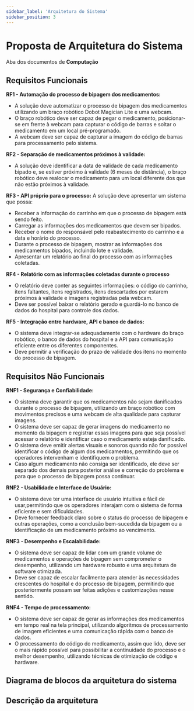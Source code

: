 ```yaml
---
sidebar_label: 'Arquitetura do Sistema'
sidebar_position: 3
---
```


# Proposta de Arquitetura do Sistema

Aba dos documentos de **Computação**
<!-- Escreva embaixo de cada título com '##' -->

## Requisitos Funcionais

**RF1 - Automação do processo de bipagem dos medicamentos:**
- A solução deve automatizar o processo de bipagem dos medicamentos utilizando um braço robótico Dobot Magician Lite e uma webcam.
- O braço robótico deve ser capaz de pegar o medicamento, posicionar-se em frente à webcam para capturar o código de barras e soltar o medicamento em um local pré-programado.
- A webcam deve ser capaz de capturar a imagem do código de barras para processamento pelo sistema.

**RF2 - Separação de medicamentos próximos à validade:**
- A solução deve identificar a data de validade de cada medicamento bipado e, se estiver próximo à validade (6 meses de distância), o braço robótico deve realocar o medicamento para um local diferente dos que não estão próximos à validade.

**RF3 - API próprio para o processo:**
A solução deve apresentar um sistema que possa:
  - Receber a informação do carrinho em que o processo de bipagem está sendo feito.
  - Carregar as informações dos medicamentos que devem ser bipados.
  - Receber o nome do responsável pelo reabastecimento do carrinho e a data e horário do processo.
  - Durante o processo de bipagem, mostrar as informações dos medicamentos bipados, incluindo lote e validade.
  - Apresentar um relatório ao final do processo com as informações coletadas.

**RF4 - Relatório com as informações coletadas durante o processo**
- O relatório deve conter as seguintes informações: o código do carrinho, itens faltantes, itens registrados, itens descartados por estarem próximos à validade e imagens registradas pela webcam.
- Deve ser possível baixar o relatório gerado e guardá-lo no banco de dados do hospital para controle dos dados.

**RF5 - Integração entre hardware, API e banco de dados:**
- O sistema deve integrar-se adequadamente com o hardware do braço robótico, o banco de dados do hospital e a API para comunicação eficiente entre os diferentes componentes.
- Deve permitir a verificação do prazo de validade dos itens no momento do processo de bipagem.

## Requisitos Não Funcionais

**RNF1 - Segurança e Confiabilidade:**
- O sistema deve garantir que os medicamentos não sejam danificados durante o processo de bipagem, utilizando um braço robótico com movimentos precisos e uma webcam de alta qualidade para capturar imagens.
- O sistema deve ser capaz de gerar imagens do medicamento no momento da bipagem e registrar essas imagens para que seja possível acessar o relatório e identificar caso o medicamento esteja danificado.
- O sistema deve emitir alertas visuais e sonoros quando não for possível identificar o código de algum dos medicamentos, permitindo que os operadores intervenham e identifiquem o problema.
- Caso algum medicamento não consiga ser identificado, ele deve ser separado dos demais para posterior análise e correção do problema e para que o processo de bipagem possa continuar.

**RNF2 - Usabilidade e Interface de Usuário:**
- O sistema deve ter uma interface de usuário intuitiva e fácil de usar,permitindo que os operadores interajam com o sistema de forma eficiente e sem dificuldades.
- Deve fornecer feedback claro sobre o status do processo de bipagem e outras operações, como a conclusão bem-sucedida da bipagem ou a identificação de um medicamento próximo ao vencimento.

**RNF3 - Desempenho e Escalabilidade:**
- O sistema deve ser capaz de lidar com um grande volume de medicamentos e operações de bipagem sem comprometer o desempenho, utilizando um hardware robusto e uma arquitetura de software otimizada.
- Deve ser capaz de escalar facilmente para atender às necessidades crescentes do hospital e do processo de bipagem, permitindo que posteriormente possam ser feitas adições e customizações nesse sentido.

**RNF4 - Tempo de processamento:**
- O sistema deve ser capaz de gerar as informações dos medicamentos em tempo real na tela principal, utilizando algoritmos de processamento de imagem eficientes e uma comunicação rápida com o banco de dados.
- O processamento do código do medicamento, assim que lido, deve ser o mais rápido possível para possibilitar a continuidade do processo e o melhor desempenho, utilizando técnicas de otimização de código e hardware.

## Diagrama de blocos da arquitetura do sistema
## Descrição da arquitetura

